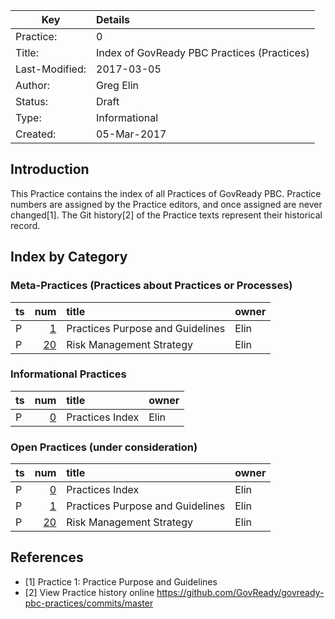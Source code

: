 
| Key            | Details                                                                          |
|----------------|:---------------------------------------------------------------------------------|
| Practice:      | 0                                                                                |
| Title: 	       | Index of GovReady PBC Practices (Practices)                                      |
| Last-Modified: | 2017-03-05                                                                       |
| Author: 	     | Greg Elin <gregelin at govready.com>                                             |
| Status: 	     | Draft                                                                            |
| Type: 	       | Informational                                                                    |
| Created: 	     | 05-Mar-2017                                                                      |

## Introduction

This Practice contains the index of all Practices of GovReady PBC.
Practice numbers are assigned by the Practice editors, and once assigned are never changed[1].
The Git history[2] of the Practice texts represent their historical record.

## Index by Category

### Meta-Practices (Practices about Practices or Processes)

| ts     | num                | title                                                  | owner                      |
|--------|-------------------:|:-------------------------------------------------------|----------------------------|
| P      |  [1](p-0001.md)    | Practices Purpose and  Guidelines                      | Elin                       |
| P      | [20](p-0020.md)    | Risk Management Strategy                               | Elin                       |

### Informational Practices

| ts     | num                | title                                                  | owner                      |
|--------|-------------------:|:-------------------------------------------------------|----------------------------|
| P      |  [0](p-0000.md)    | Practices Index                                        | Elin                       |

### Open Practices (under consideration)

| ts     | num                | title                                                  | owner                      |
|--------|-------------------:|:-------------------------------------------------------|----------------------------|
| P      |  [0](p-0000.md)    | Practices Index                                        | Elin                       |
| P      |  [1](p-0001.md)    | Practices Purpose and  Guidelines                      | Elin                       |
| P      | [20](p-0020.md)    | Risk Management Strategy                               | Elin                       |


## References

- [1] Practice 1: Practice Purpose and Guidelines
- [2] View Practice history online https://github.com/GovReady/govready-pbc-practices/commits/master
